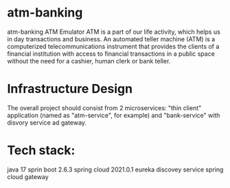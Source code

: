 # atm-banking
atm-banking
ATM Emulator
ATM is a part of our life activity, which helps us in day transactions and business. An automated teller machine (ATM) is a computerized telecommunications instrument that provides the clients of a financial institution with access to financial transactions in a public space without the need for a cashier, human clerk or bank teller.

# Infrastructure Design
The overall project should consist from 2 microservices: "thin client" application (named as "atm-service", for example) and "bank-service" with disvory service ad gateway.

# Tech stack:
java 17
sprin boot 2.6.3
spring cloud 2021.0.1
 eureka discovey service 
spring cloud gateway


